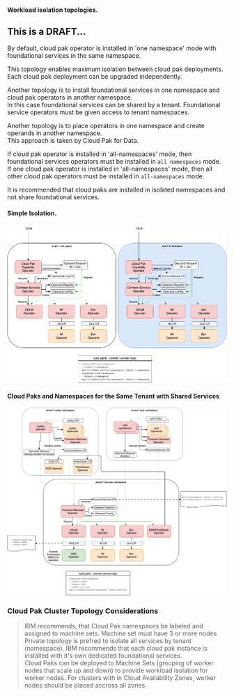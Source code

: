 #### Workload isolation topologies.

## This is a DRAFT...

By default, cloud pak operator is installed in 'one namespace' mode with foundational services in the same namespace.<br/>

This topology enables maximum isolation between cloud pak deployments. Each cloud pak deployment can be upgraded independently.<br/>

Another topology is to install foundational services in one namespace and cloud pak operators in another namespace.<br/>
In this case foundational services can be shared by a tenant. Foundational service operators must be given access to tenant namespaces.

Another topology is to place operators in one namespace and create operands in another namespace.<br/>
This approach is taken by Cloud Pak for Data.<br/>

If cloud pak operator is installed in 'all-namespaces' mode, then foundational services operators must be installed in `all namespaces` mode.<br/>
If one cloud pak operator is installed in 'all-namespaces' mode, then all other cloud pak operators must be installed in `all-namespaces` mode.<br/>

It is recommended that cloud paks are installed in isolated namespaces and not share foundational services.<br/>

#### Simple Isolation.
![Simple Isolation](./images/2-namespace-request.drawio.png)

#### Cloud Paks and Namespaces for the Same Tenant with Shared Services
![Multi-Namespace](./images/multi-namespacesx.drawio.png)

### Cloud Pak Cluster Topology Considerations

> IBM recommends, that Cloud Pak namespaces be labeled and assigned to machine sets. Machine set must have 3 or more nodes<br/>
> Private topology is prefred to isolate all services by tenant (namespace). IBM recommends that each cloud pak instance is installed with it's own dedicated foundational services.<br/>
> Cloud Paks can be deployed to Machine Sets (grouping of worker nodes that scale up and down) to provide workload isolation for worker nodes. For clusters with in Cloud Availability Zones, worker nodes should be placed accross all zones.<br/>

